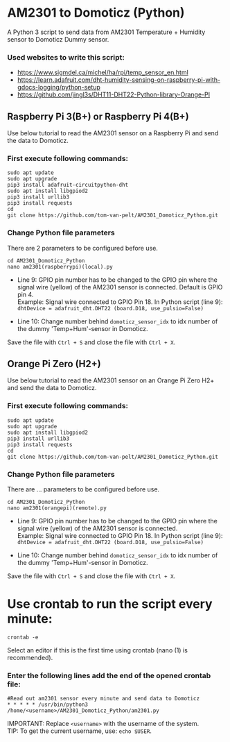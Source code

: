 # AM2301 to Domoticz (Python)

A Python 3 script to send data from AM2301 Temperature + Humidity sensor to Domoticz Dummy sensor.
### Used websites to write this script: 
- https://www.sigmdel.ca/michel/ha/rpi/temp_sensor_en.html
- https://learn.adafruit.com/dht-humidity-sensing-on-raspberry-pi-with-gdocs-logging/python-setup
- https://github.com/jingl3s/DHT11-DHT22-Python-library-Orange-PI

## Raspberry Pi 3(B+) or Raspberry Pi 4(B+)
Use below tutorial to read the AM2301 sensor on a Raspberry Pi and send the data to Domoticz.

### First execute following commands:
```
sudo apt update
sudo apt upgrade
pip3 install adafruit-circuitpython-dht
sudo apt install libgpiod2
pip3 install urllib3
pip3 install requests
cd
git clone https://github.com/tom-van-pelt/AM2301_Domoticz_Python.git
```
### Change Python file parameters
There are 2 parameters to be configured before use.
```
cd AM2301_Domoticz_Python
nano am2301(raspberrypi)(local).py
```
- Line 9: GPIO pin number has to be changed to the GPIO pin where the signal wire (yellow) of the AM2301 sensor is connected. Default is GPIO pin 4.\
Example: Signal wire connected to GPIO Pin 18. In Python script (line 9):\
```dhtDevice = adafruit_dht.DHT22 (board.D18, use_pulsio=False)```

- Line 10: Change number behind ```domoticz_sensor_idx``` to idx number of the dummy 'Temp+Hum'-sensor in Domoticz.

Save the file with ```Ctrl + S``` and close the file with ```Ctrl + X```.

## Orange Pi Zero (H2+)
Use below tutorial to read the AM2301 sensor on an Orange Pi Zero H2+ and send the data to Domoticz.

### First execute following commands:
```
sudo apt update
sudo apt upgrade
sudo apt install libgpiod2
pip3 install urllib3
pip3 install requests
cd
git clone https://github.com/tom-van-pelt/AM2301_Domoticz_Python.git
```
### Change Python file parameters
There are ... parameters to be configured before use.
```
cd AM2301_Domoticz_Python
nano am2301(orangepi)(remote).py
```
- Line 9: GPIO pin number has to be changed to the GPIO pin where the signal wire (yellow) of the AM2301 sensor is connected.\
Example: Signal wire connected to GPIO Pin 18. In Python script (line 9):\
```dhtDevice = adafruit_dht.DHT22 (board.D18, use_pulsio=False)```

- Line 10: Change number behind ```domoticz_sensor_idx``` to idx number of the dummy 'Temp+Hum'-sensor in Domoticz.

Save the file with ```Ctrl + S``` and close the file with ```Ctrl + X```.

# Use crontab to run the script every minute: 
```
crontab -e
```
Select an editor if this is the first time using crontab (nano (1) is recommended).
### Enter the following lines add the end of the opened crontab file:
```
#Read out am2301 sensor every minute and send data to Domoticz
* * * * * /usr/bin/python3 /home/<username>/AM2301_Domoticz_Python/am2301.py
```
IMPORTANT: Replace ```<username>``` with the username of the system.\
TIP: To get the current username, use: ```echo $USER```.
